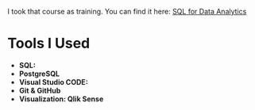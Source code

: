I took that course as training. You can find it here: [SQL for Data Analytics](https://www.youtube.com/watch?v=7mz73uXD9DA&t=223s)

# Tools I Used

- **SQL:** 
- **PostgreSQL**
- **Visual Studio CODE:**
- **Git & GitHub**
- **Visualization: Qlik Sense** 